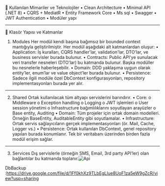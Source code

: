 🔧 Kullanılan Mimariler ve Teknolojiler
•	Clean Architecture
•	Minimal API (.NET 8)
•	CQRS + MediatR
•	Entity Framework Core
•	Ms sql
•	Swagger
•	JWT Authentication
•	Modüler yapı
________________________________________
📁 Klasör Yapısı ve Katmanlar
1. Modules
Her modül kendi başına bağımsız bir bounded context mantığıyla geliştirilmiştir.
Her modül aşağıdaki alt katmanlardan oluşur:
•	Application:
İş kuralları, CQRS handler'lar, validation'lar, DTO'lar, ve business servisler burada bulunur.
•	Contracts:
Public API'ye sunulacak veri transfer nesneleri (DTO'lar) bu katmanda bulunur. Başka modüller bu nesnelerle haberleşebilir.
•	Domain:
DDD yaklaşıma uygun olarak entity’ler, enum’lar ve value object’ler burada bulunur.
•	Persistence:
Sadece ilgili modüle özel DbContext konfigurasyonları, repository implementasyonları burada yer alır.
________________________________________
2. Shared
Ortak kullanılacak tüm altyapı servislerini barındırır.
•	Core:
o	Middleware
o	Exception handling
o	Logging
o	JWT işlemleri
o	User session yönetimi
o	Infrastructure bağımlılıklarını soyutlayan arayüzler
o	Base entity, Auditing
•	Domain:
Tüm projeler için ortak domain modelleri. Örneğin BaseEntity, AuditableEntity gibi soyutlamalar.
•	Infrastructure:
Ortak servis sağlayıcıların gerçek implementasyonları (ör. Mail, Cache, Logger vs.)
•	Persistence:
Ortak kullanılan DbContext, genel repository yapıları burada konumlanır. Tek bir veritabanı üzerinden birden fazla modül erişim sağlar.
________________________________________
3. Services
Dış servislerle (örneğin SMS, Email, 3rd party API’ler) olan bağlantılar bu katmanda toplanır.![Api](https://github.com/user-attachments/assets/8c74f667-d676-42cc-9bd6-af1a051a1a55)



 DbBackup :https://drive.google.com/file/d/1Ff0khXz9TLbEgLlue8UoF1za5eW9gZcR/view?usp=sharing

 
